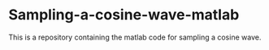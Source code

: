 # Sampling-a-cosine-wave-matlab
This is a repository containing the matlab code for sampling a cosine wave.
